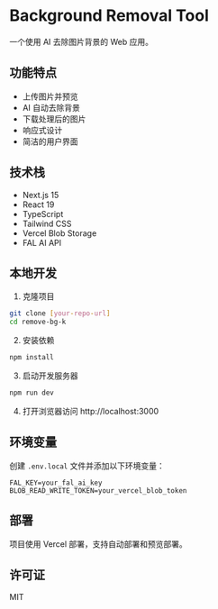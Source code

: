 # Background Removal Tool

一个使用 AI 去除图片背景的 Web 应用。

## 功能特点

-   上传图片并预览
-   AI 自动去除背景
-   下载处理后的图片
-   响应式设计
-   简洁的用户界面

## 技术栈

-   Next.js 15
-   React 19
-   TypeScript
-   Tailwind CSS
-   Vercel Blob Storage
-   FAL AI API

## 本地开发

1. 克隆项目

```bash
git clone [your-repo-url]
cd remove-bg-k
```

2. 安装依赖

```bash
npm install
```

3. 启动开发服务器

```bash
npm run dev
```

4. 打开浏览器访问 http://localhost:3000

## 环境变量

创建 `.env.local` 文件并添加以下环境变量：

```env
FAL_KEY=your_fal_ai_key
BLOB_READ_WRITE_TOKEN=your_vercel_blob_token
```

## 部署

项目使用 Vercel 部署，支持自动部署和预览部署。

## 许可证

MIT

